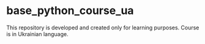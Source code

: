 # base_python_course_ua
This repository is developed and created only for learning purposes. Course is in Ukrainian language.
